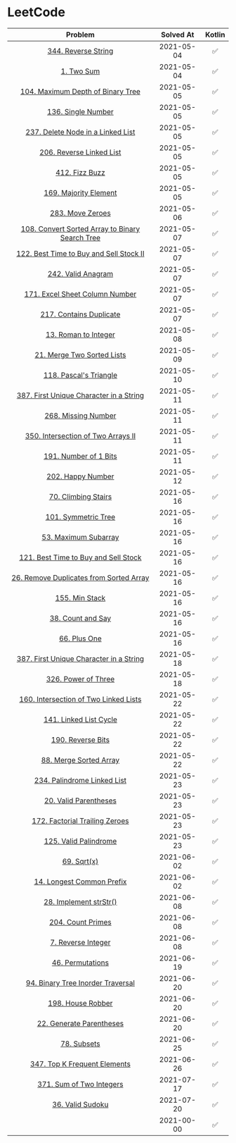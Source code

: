 # LeetCode

|                                           Problem                                            | Solved At  | Kotlin |
| :------------------------------------------------------------------------------------------: | :--------: | :----: |
|                    [344. Reverse String](./src/main/kotlin/reverseString)                    | 2021-05-04 |   ✅   |
|                            [1. Two Sum](./src/main/kotlin/twoSum)                            | 2021-05-04 |   ✅   |
|       [104. Maximum Depth of Binary Tree](./src/main/kotlin/maximumDepthOfBinaryTree)        | 2021-05-05 |   ✅   |
|                     [136. Single Number](./src/main/kotlin/singleNumber)                     | 2021-05-05 |   ✅   |
|        [237. Delete Node in a Linked List](./src/main/kotlin/deleteNodeInALinkedList)        | 2021-05-05 |   ✅   |
|               [206. Reverse Linked List](./src/main/kotlin/reverseLinkedList)                | 2021-05-05 |   ✅   |
|                         [412. Fizz Buzz](./src/main/kotlin/fizzBuzz)                         | 2021-05-05 |   ✅   |
|                  [169. Majority Element](./src/main/kotlin/majorityElement)                  | 2021-05-05 |   ✅   |
|                       [283. Move Zeroes](./src/main/kotlin/moveZeroes)                       | 2021-05-06 |   ✅   |
| [108. Convert Sorted Array to Binary Search Tree](./src/main/kotlin/convertSortedArrayToBST) | 2021-05-07 |   ✅   |
|   [122. Best Time to Buy and Sell Stock II](./src/main/kotlin/bestTimeToBuyAndSellStock2)    | 2021-05-07 |   ✅   |
|                     [242. Valid Anagram](./src/main/kotlin/validAnagram)                     | 2021-05-07 |   ✅   |
|          [171. Excel Sheet Column Number](./src/main/kotlin/excelSheetColumnNumber)          | 2021-05-07 |   ✅   |
|                [217. Contains Duplicate](./src/main/kotlin/containsDuplicate)                | 2021-05-07 |   ✅   |
|                   [13. Roman to Integer](./src/main/kotlin/romanToInteger)                   | 2021-05-08 |   ✅   |
|               [21. Merge Two Sorted Lists](./src/main/kotlin/mergeSortedArray)               | 2021-05-09 |   ✅   |
|                 [118. Pascal's Triangle](./src/main/kotlin/pascalsTriangle)                  | 2021-05-10 |   ✅   |
|  [387. First Unique Character in a String](./src/main/kotlin/firstUniqueCharacterInAString)  | 2021-05-11 |   ✅   |
|                    [268. Missing Number](./src/main/kotlin/missingNumber)                    | 2021-05-11 |   ✅   |
|       [350. Intersection of Two Arrays II](./src/main/kotlin/intersectionOfTwoArrays2)       | 2021-05-11 |   ✅   |
|                   [191. Number of 1 Bits](./src/main/kotlin/numberOf1Bits)                   | 2021-05-11 |   ✅   |
|                      [202. Happy Number](./src/main/kotlin/happyNumber)                      | 2021-05-12 |   ✅   |
|                   [70. Climbing Stairs](./src/main/kotlin/climbingStairs)                    | 2021-05-16 |   ✅   |
|                    [101. Symmetric Tree](./src/main/kotlin/symmetricTree)                    | 2021-05-16 |   ✅   |
|                  [53. Maximum Subarray](./src/main/kotlin/maximumSubarray)                   | 2021-05-16 |   ✅   |
|     [121. Best Time to Buy and Sell Stock](./src/main/kotlin/bestTimeToBuyAndSellStock)      | 2021-05-16 |   ✅   |
| [26. Remove Duplicates from Sorted Array](./src/main/kotlin/removeDuplicatesFromSortedArray) | 2021-05-16 |   ✅   |
|                         [155. Min Stack](./src/main/kotlin/minStack)                         | 2021-05-16 |   ✅   |
|                      [38. Count and Say](./src/main/kotlin/countAndSay)                      | 2021-05-16 |   ✅   |
|                          [66. Plus One](./src/main/kotlin/plusOne)                           | 2021-05-16 |   ✅   |
|  [387. First Unique Character in a String](./src/main/kotlin/firstUniqueCharacterInAString)  | 2021-05-18 |   ✅   |
|                    [326. Power of Three](./src/main/kotlin/powerOfThree)                     | 2021-05-18 |   ✅   |
|   [160. Intersection of Two Linked Lists](./src/main/kotlin/intersectionOfTwoLinkedLists)    | 2021-05-22 |   ✅   |
|                 [141. Linked List Cycle](./src/main/kotlin/linkedListCycle)                  | 2021-05-22 |   ✅   |
|                      [190. Reverse Bits](./src/main/kotlin/reverseBits)                      | 2021-05-22 |   ✅   |
|                 [88. Merge Sorted Array](./src/main/kotlin/mergeSortedArray)                 | 2021-05-22 |   ✅   |
|            [234. Palindrome Linked List](./src/main/kotlin/palindromeLinkedList)             | 2021-05-23 |   ✅   |
|                 [20. Valid Parentheses](./src/main/kotlin/validParentheses)                  | 2021-05-23 |   ✅   |
|         [172. Factorial Trailing Zeroes](./src/main/kotlin/factorialTrailingZeroes)          | 2021-05-23 |   ✅   |
|                  [125. Valid Palindrome](./src/main/kotlin/validPalindrome)                  | 2021-05-23 |   ✅   |
|                            [69. Sqrt(x)](./src/main/kotlin/sqrtX)                            | 2021-06-02 |   ✅   |
|              [14. Longest Common Prefix](./src/main/kotlin/longestCommonPrefix)              | 2021-06-02 |   ✅   |
|                 [28. Implement strStr()](./src/main/kotlin/implementStrStr)                  | 2021-06-08 |   ✅   |
|                      [204. Count Primes](./src/main/kotlin/countPrimes)                      | 2021-06-08 |   ✅   |
|                    [7. Reverse Integer](./src/main/kotlin/reverseInteger)                    | 2021-06-08 |   ✅   |
|                      [46. Permutations](./src/main/kotlin/permutations)                      | 2021-06-19 |   ✅   |
|      [94. Binary Tree Inorder Traversal](./src/main/kotlin/binaryTreeInorderTraversal)       | 2021-06-20 |   ✅   |
|                      [198. House Robber](./src/main/kotlin/houseRobber)                      | 2021-06-20 |   ✅   |
|              [22. Generate Parentheses](./src/main/kotlin/generateParentheses)               | 2021-06-20 |   ✅   |
|                           [78. Subsets](./src/main/kotlin/subsets)                           | 2021-06-25 |   ✅   |
|            [347. Top K Frequent Elements](./src/main/kotlin/topKFrequentElements)            | 2021-06-26 |   ✅   |
|                [371. Sum of Two Integers](./src/main/kotlin/sumOfTwoIntegers)                | 2021-07-17 |   ✅   |
|                      [36. Valid Sudoku](./src/main/kotlin/validSudoku)                       | 2021-07-20 |   ✅   |
|                                    [](./src/main/kotlin)                                     | 2021-00-00 |   ✅   |
